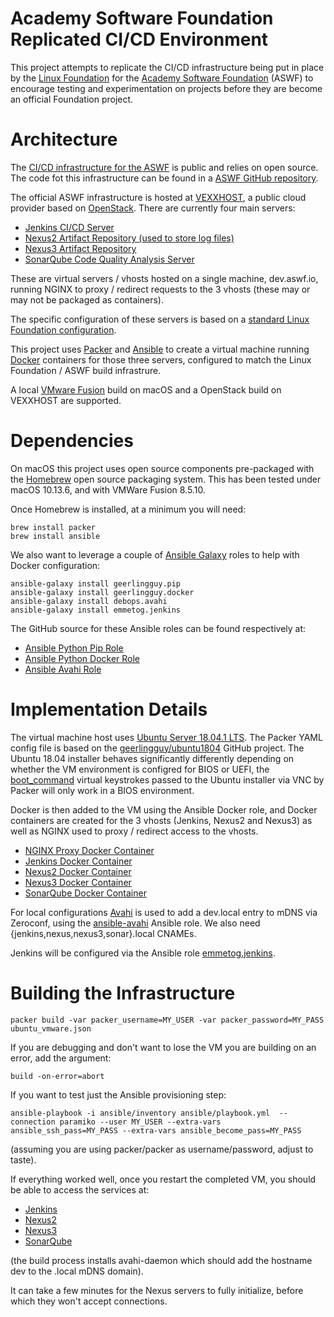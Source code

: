 # Academy Software Foundation Replicated CI/CD Environment

This project attempts to replicate the CI/CD infrastructure being put in place by the [Linux Foundation](https://www.linuxfoundation.org/)
for the [Academy Software Foundation](http://aswf.io) (ASWF) to encourage testing and experimentation on projects before they are become an
official Foundation project.

# Architecture

The [CI/CD infrastructure for the ASWF](https://www.aswf.io/community/) is public and relies on open source. The code fot this infrastructure
can be found in a [ASWF GitHub repository](https://github.com/AcademySoftwareFoundation/ci-management).

The official ASWF infrastructure is hosted at [VEXXHOST](http://vexxhost.com), a public cloud provider based on
[OpenStack](https://www.openstack.org/). There are currently four main servers:

* [Jenkins CI/CD Server](https://jenkins.aswf.io)
* [Nexus2 Artifact Repository (used to store log files)](https://nexus.aswf.io)
* [Nexus3 Artifact Repository](https://nexus3.aswf.io)
* [SonarQube Code Quality Analysis Server](https://sonar.aswf.io)

These are virtual servers / vhosts hosted on a single machine, dev.aswf.io, running NGINX to proxy / redirect requests to the 3 vhosts (these
may or may not be packaged as containers).

The specific configuration of these servers is based on a
[standard Linux Foundation configuration](https://docs.releng.linuxfoundation.org/en/latest/infra/bootstrap.html).

This project uses [Packer](https://www.packer.io/) and [Ansible](https://www.ansible.com/) to create a virtual machine
running [Docker](https://www.docker.com/) containers for those three servers, configured to match the Linux Foundation / ASWF
build infrastrure.

A local [VMware Fusion](https://www.vmware.com/products/fusion.html) build on macOS and a OpenStack build on VEXXHOST are supported.

# Dependencies

On macOS this project uses open source components pre-packaged with the [Homebrew](https://brew.sh/) open source packaging system. This has been
tested under macOS 10.13.6, and with VMWare Fusion 8.5.10.

Once Homebrew is installed, at a minimum you will need:

```
brew install packer
brew install ansible
```

We also want to leverage a couple of [Ansible Galaxy](https://galaxy.ansible.com/) roles to help with Docker configuration:

```
ansible-galaxy install geerlingguy.pip
ansible-galaxy install geerlingguy.docker
ansible-galaxy install debops.avahi
ansible-galaxy install emmetog.jenkins
```

The GitHub source for these Ansible roles can be found respectively at:

* [Ansible Python Pip Role](https://github.com/geerlingguy/ansible-role-pip)
* [Ansible Python Docker Role](https://github.com/geerlingguy/ansible-role-docker)
* [Ansible Avahi Role](https://github.com/debops/ansible-avahi)

# Implementation Details

The virtual machine host uses [Ubuntu Server 18.04.1 LTS](http://releases.ubuntu.com/18.04/). The Packer YAML config file is based on
the [geerlingguy/ubuntu1804](https://github.com/geerlingguy/packer-ubuntu-1804) GitHub project. The Ubuntu 18.04 installer behaves
significantly differently depending on whether the VM environment is configred for BIOS or UEFI, the
[boot_command](https://www.packer.io/docs/builders/vmware-iso.html#boot_command) virtual keystrokes passed to the Ubuntu installer via VNC by
Packer will only work in a BIOS environment.

Docker is then added to the VM using the Ansible Docker role, and Docker containers are created for the 3 vhosts (Jenkins, Nexus2 and Nexus3) as well
as NGINX used to proxy / redirect access to the vhosts.

* [NGINX Proxy Docker Container](https://hub.docker.com/r/jwilder/nginx-proxy/)
* [Jenkins Docker Container](https://hub.docker.com/r/jenkins/jenkins/)
* [Nexus2 Docker Container](https://hub.docker.com/r/sonatype/nexus/)
* [Nexus3 Docker Container](https://hub.docker.com/r/sonatype/nexus3/)
* [SonarQube Docker Container](https://hub.docker.com/r/_/sonarqube/)

For local configurations [Avahi](https://www.avahi.org/) is used to add a dev.local entry to mDNS via Zeroconf, using the
[ansible-avahi](https://github.com/debops/ansible-avahi) Ansible role. We also need 
{jenkins,nexus,nexus3,sonar}.local CNAMEs.

Jenkins will be configured via the Ansible role [emmetog.jenkins](https://github.com/emmetog/ansible-jenkins). 

# Building the Infrastructure

```
packer build -var packer_username=MY_USER -var packer_password=MY_PASS ubuntu_vmware.json
```
If you are debugging and don't want to lose the VM you are building on an error, add the argument:
```
build -on-error=abort
```
If you want to test just the Ansible provisioning step:
```
ansible-playbook -i ansible/inventory ansible/playbook.yml  --connection paramiko --user MY_USER --extra-vars ansible_ssh_pass=MY_PASS --extra-vars ansible_become_pass=MY_PASS
```
(assuming you are using packer/packer as username/password, adjust to taste).

If everything worked well, once you restart the completed VM, you should be able to access the services at:

* [Jenkins](http://jenkins.local/)
* [Nexus2](http://nexus.local/nexus)
* [Nexus3](http://nexus3.local)
* [SonarQube](http://sonar.local)

(the build process installs avahi-daemon which should add the hostname dev to the .local mDNS domain).

It can take a few minutes for the Nexus servers to fully initialize, before which they won't accept connections.
